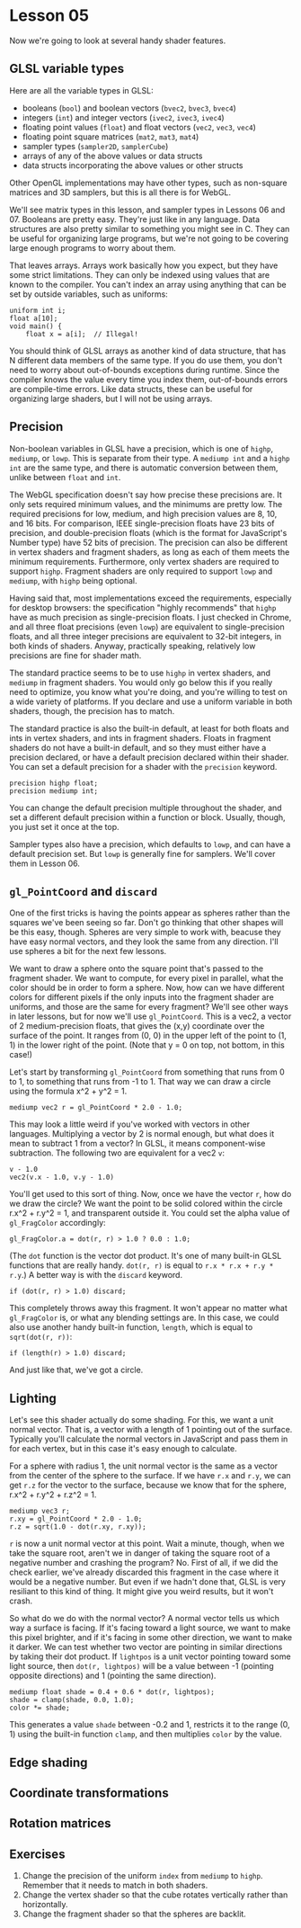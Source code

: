 # Lesson 05

Now we're going to look at several handy shader features.

## GLSL variable types

Here are all the variable types in GLSL:

* booleans (`bool`) and boolean vectors (`bvec2`, `bvec3`, `bvec4`)
* integers (`int`) and integer vectors (`ivec2`, `ivec3`, `ivec4`)
* floating point values (`float`) and float vectors (`vec2`, `vec3`, `vec4`)
* floating point square matrices (`mat2`, `mat3`, `mat4`)
* sampler types (`sampler2D`, `samplerCube`)
* arrays of any of the above values or data structs
* data structs incorporating the above values or other structs

Other OpenGL implementations may have other types, such as non-square matrices and 3D samplers, but
this is all there is for WebGL.

We'll see matrix types in this lesson, and sampler types in Lessons 06 and 07. Booleans are pretty
easy. They're just like in any language. Data structures are also pretty similar to something you
might see in C. They can be useful for organizing large programs, but we're not going to be covering
large enough programs to worry about them.

That leaves arrays. Arrays work basically how you expect, but they have some strict limitations.
They can only be indexed using values that are known to the compiler. You can't index an array using
anything that can be set by outside variables, such as uniforms:

	uniform int i;
	float a[10];
	void main() {
		float x = a[i];  // Illegal!

You should think of GLSL arrays as another kind of data structure, that has N different data members
of the same type. If you do use them, you don't need to worry about out-of-bounds exceptions during
runtime. Since the compiler knows the value every time you index them, out-of-bounds errors are
compile-time errors. Like data structs, these can be useful for organizing large shaders, but I will
not be using arrays.

## Precision

Non-boolean variables in GLSL have a precision, which is one of `highp`, `mediump`, or `lowp`. This
is separate from their type. A `mediump int` and a `highp int` are the same type, and there is
automatic conversion between them, unlike between `float` and `int`.

The WebGL specification doesn't say how precise these precisions are. It only sets required minimum
values, and the minimums are pretty low. The required precisions for low, medium, and high precision
values are 8, 10, and 16 bits. For comparison, IEEE single-precision floats have 23 bits of
precision, and double-precision floats (which is the format for JavaScript's Number type) have 52
bits of precision. The precision can also be different in vertex shaders and fragment shaders, as
long as each of them meets the minimum requirements. Furthermore, only vertex shaders are required
to support `highp`. Fragment shaders are only required to support `lowp` and `mediump`, with `highp`
being optional.

Having said that, most implementations exceed the requirements, especially for desktop browsers: the
specification "highly recommends" that `highp` have as much precision as single-precision floats.
I just checked in Chrome, and all three float precisions (even `lowp`) are equivalent to
single-precision floats, and all three integer precisions are equivalent to 32-bit integers, in both
kinds of shaders. Anyway, practically speaking, relatively low precisions are fine for shader math.

The standard practice seems to be to use `highp` in vertex shaders, and `mediump` in fragment
shaders. You would only go below this if you really need to optimize, you know what you're doing,
and you're willing to test on a wide variety of platforms. If you declare and use a uniform variable
in both shaders, though, the precision has to match.

The standard practice is also the built-in default, at least for both floats and ints in vertex
shaders, and ints in fragment shaders. Floats in fragment shaders do not have a built-in default,
and so they must either have a precision declared, or have a default precision declared within their
shader. You can set a default precision for a shader with the `precision` keyword.

	precision highp float;
	precision mediump int;

You can change the default precision multiple throughout the shader, and set a different default
precision within a function or block. Usually, though, you just set it once at the top.

Sampler types also have a precision, which defaults to `lowp`, and can have a default precision set.
But `lowp` is generally fine for samplers. We'll cover them in Lesson 06.

## `gl_PointCoord` and `discard`

One of the first tricks is having the points appear as spheres rather than the squares we've been
seeing so far. Don't go thinking that other shapes will be this easy, though. Spheres are very
simple to work with, beacuse they have easy normal vectors, and they look the same from any
direction. I'll use spheres a bit for the next few lessons.

We want to draw a sphere onto the square point that's passed to the fragment shader. We want to
compute, for every pixel in parallel, what the color should be in order to form a sphere. Now,
how can we have different colors for different pixels if the only inputs into the fragment shader
are uniforms, and those are the same for every fragment? We'll see other ways in later lessons, but
for now we'll use `gl_PointCoord`. This is a vec2, a vector of 2 medium-precision floats, that gives
the (x,y) coordinate over the surface of the point. It ranges from (0, 0) in the upper left of the
point to (1, 1) in the lower right of the point. (Note that y = 0 on top, not bottom, in this case!)

Let's start by transforming `gl_PointCoord` from something that runs from 0 to 1, to something that
runs from -1 to 1. That way we can draw a circle using the formula x^2 + y^2 = 1.

	mediump vec2 r = gl_PointCoord * 2.0 - 1.0;

This may look a little weird if you've worked with vectors in other languages. Multiplying a vector
by 2 is normal enough, but what does it mean to subtract 1 from a vector? In GLSL, it means
component-wise subtraction. The following two are equivalent for a vec2 `v`:

	v - 1.0
	vec2(v.x - 1.0, v.y - 1.0)

You'll get used to this sort of thing. Now, once we have the vector `r`, how do we draw the circle?
We want the point to be solid colored within the circle r.x^2 + r.y^2 = 1, and transparent outside
it. You could set the alpha value of `gl_FragColor` accordingly:

	gl_FragColor.a = dot(r, r) > 1.0 ? 0.0 : 1.0;

(The `dot` function is the vector dot product. It's one of many built-in GLSL functions that are
really handy. `dot(r, r)` is equal to `r.x * r.x + r.y * r.y`.) A better way is with the `discard`
keyword.

	if (dot(r, r) > 1.0) discard;

This completely throws away this fragment. It won't appear no matter what `gl_FragColor` is, or what
any blending settings are. In this case, we could also use another handy built-in function,
`length`, which is equal to `sqrt(dot(r, r))`:

	if (length(r) > 1.0) discard;

And just like that, we've got a circle.

## Lighting

Let's see this shader actually do some shading. For this, we want a unit normal vector. That is, a
vector with a length of 1 pointing out of the surface. Typically you'll calculate the normal vectors
in JavaScript and pass them in for each vertex, but in this case it's easy enough to calculate.

For a sphere with radius 1, the unit normal vector is the same as a vector from the center of the
sphere to the surface. If we have `r.x` and `r.y`, we can get `r.z` for the vector to the surface,
because we know that for the sphere, r.x^2 + r.y^2 + r.z^2 = 1.

	mediump vec3 r;
	r.xy = gl_PointCoord * 2.0 - 1.0;
	r.z = sqrt(1.0 - dot(r.xy, r.xy));

`r` is now a unit normal vector at this point. Wait a minute, though, when we take the square root,
aren't we in danger of taking the square root of a negative number and crashing the program? No.
First of all, if we did the check earlier, we've already discarded this fragment in the case where
it would be a negative number. But even if we hadn't done that, GLSL is very resiliant to this kind
of thing. It might give you weird results, but it won't crash.

So what do we do with the normal vector? A normal vector tells us which way a surface is facing. If
it's facing toward a light source, we want to make this pixel brighter, and if it's facing in some
other direction, we want to make it darker. We can test whether two vector are pointing in similar
directions by taking their dot product. If `lightpos` is a unit vector pointing toward some light
source, then `dot(r, lightpos)` will be a value between -1 (pointing opposite directions) and 1
(pointing the same direction).

	mediump float shade = 0.4 + 0.6 * dot(r, lightpos);
	shade = clamp(shade, 0.0, 1.0);
	color *= shade;

This generates a value `shade` between -0.2 and 1, restricts it to the range (0, 1) using the
built-in function `clamp`, and then multiplies `color` by the value.

## Edge shading

## Coordinate transformations

## Rotation matrices

## Exercises

1. Change the precision of the uniform `index` from `mediump` to `highp`. Remember that it needs to
match in both shaders.
1. Change the vertex shader so that the cube rotates vertically rather than horizontally.
1. Change the fragment shader so that the spheres are backlit.

